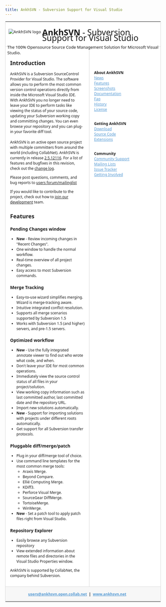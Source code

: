 ```yaml
---
title: AnkhSVN - Subversion Support for Visual Studio
---
```

<table id="content" style="font-family: 'Segoe UI',helvetica,arial; font-size: 12px; background-color: #fff; border: 1px solid #d5d5d5; border-collapse: collapse; padding: 0px; margin: 0px;">
<tbody>
<tr>
<td style="vertical-align: top; border-bottom: 1px solid #d5d5d5;" colspan="2">
<div style="font-size: 10pt; height: 76px; line-height: 135%;"><a id="banner-home" href="http://ankhsvn.open.collab.net/"><br /> <img style="float: left; border: 4px solid #fff;" src="http://ankhsvn.open.collab.net/images/ankhsvn-logo.png" alt="AnkhSVN logo" /></a>
<h1 style="font-weight: normal; font-size: 20pt; margin: 0 0 0 0; padding: 12px 6px; padding-top: 6px; display: block;"><span style="font-weight: bold;">AnkhSVN</span>&nbsp;- Subversion Support for Visual Studio</h1>
<span>The 100% Opensource Source Code Management Solution for Microsoft Visual Studio.</span></div>
</td>
</tr>
<tr>
<td style="vertical-align: top; padding: 15px;">
<div>
<h2>Introduction</h2>
<p>AnkhSVN is a Subversion SourceControl Provider for Visual Studio. The software allows you to perform the most common version control operations directly from inside the Microsoft Visual Studio IDE. With AnkhSVN you no longer need to leave your IDE to perform  tasks like viewing the status of your source code, updating your Subversion working copy and committing changes. You can even browse your repository and you can plug-in your favorite diff tool.<br /> <br /> AnkhSVN is an active open source project with multiple committers from around the world (including CollabNet). AnkhSVN is currently in release&nbsp;<a title="Download AnkhSvn 2.5" href="http://ankhsvn.net/downloads/2.5">2.5.12116</a>. For a list of features  and bugfixes in this revision, check out the&nbsp;<a href="http://ankhsvn.open.collab.net/ankhsvn/changelog/">change log</a>.</p>
<p>Please post questions, comments, and bug reports to&nbsp;<a href="http://ankhsvn.open.collab.net/ds/viewForumSummary.do?dsForumId=582" target="_blank">users forum/mailinglist</a></p>
<p>If you would like to contribute to the project, check out how to&nbsp;<a href="http://ankhsvn.open.collab.net/servlets/ProjectProcess?documentContainer=c5__How to become a committer">join our development</a>&nbsp;team.</p>
<h2>Features</h2>
<h3>Pending Changes window</h3>
<ul>
<li><strong>New</strong>&nbsp;- Review incoming changes in "Recent Changes". </li>
<li>One window to handle the normal workflow. </li>
<li>Real-time overview of all project changes. </li>
<li>Easy access to most Subversion commands. </li>
</ul>
<h3>Merge Tracking</h3>
<ul>
<li>Easy-to-use wizard simplifies merging. Wizard is merge-tracking aware. </li>
<li>Intuitive integrated conflict resolution. </li>
<li>Supports all merge scenarios supported by Subversion 1.5 </li>
<li>Works with Subversion 1.5 (and higher) servers, and pre-1.5 servers. </li>
</ul>
<h3>Optimized workflow</h3>
<ul>
<li><strong>New</strong>&nbsp;- Use the fully integrated annotate viewer to find out who wrote what code, and when. </li>
<li>Don't leave your IDE for most common operations. </li>
<li>Immediately view the source control status of all files in your project/solution. </li>
<li>View working copy information such as last committed author, last committed date and the repository URL. </li>
<li>Import new solutions automatically. </li>
<li><strong>New</strong>&nbsp;- Support for importing solutions with projects under different roots automatically. </li>
<li>Get support for all Subversion transfer protocols. </li>
</ul>
<h3>Pluggable diff/merge/patch</h3>
<ul>
<li>Plug in your diff/merge tool of choice. </li>
<li>Use command line templates for the most common merge tools:   
<ul>
<li>Araxis Merge. </li>
<li>Beyond Compare. </li>
<li>Elli&eacute; Computing Merge. </li>
<li>KDiff3. </li>
<li>Perforce Visual Merge. </li>
<li>SourceGear DiffMerge. </li>
<li>TortoiseMerge. </li>
<li>WinMerge. </li>
</ul>
</li>
<li><strong>New</strong>&nbsp;- Set a patch tool to apply patch files right from Visual Studio. </li>
</ul>
<h3>Repository Explorer</h3>
<ul>
<li>Easily browse any Subversion repository </li>
<li>View extended information about remote files and directories in the Visual Studio Properties window. </li>
</ul>
<p>AnkhSVN is supported by CollabNet, the company behind Subversion.</p>
</div>
</td>
<td style="vertical-align: top; padding: 15px; border-left: 1px solid #d5d5d5; width: 200px;">
<p style="font-size: 20px; color: #333; height: 30px; margin-top: 10px; margin-bottom: 20px; padding-left: 8px;">&nbsp;</p>
<strong>About AnkhSVN</strong>
<p style="margin: 0px;"><img src="/templates/images/materials_icon.gif" alt="" align="absmiddle" /><a style="text-decoration: underline; color: #5499d3;" href="http://ankhsvn.net/#news" target="_blank">News</a></p>
<p style="margin: 0px;"><img src="/templates/images/materials_icon.gif" alt="" align="absmiddle" /><a style="text-decoration: underline; color: #5499d3;" href="http://ankhsvn.net/ankhsvn/features" target="_blank">Features</a></p>
<p style="margin: 0px;"><img src="/templates/images/materials_icon.gif" alt="" align="absmiddle" /><a style="text-decoration: underline; color: #5499d3;" href="http://ankhsvn.net/ankhsvn/screenshots" target="_blank">Screenshots</a></p>
<p style="margin: 0px;"><img src="/templates/images/materials_icon.gif" alt="" align="absmiddle" /><a style="text-decoration: underline; color: #5499d3;" href="http://help.collab.net/index.jsp?topic=/com.collabnet.doc.anksvn_001/action/ankh_getting_started.html" target="_blank">Documentation</a></p>
<p style="margin: 0px;"><img src="/templates/images/materials_icon.gif" alt="" align="absmiddle" /><a style="text-decoration: underline; color: #5499d3;" href="http://ankhsvn.net/wiki" target="_blank">Faq</a></p>
<p style="margin: 0px;"><img src="/templates/images/materials_icon.gif" alt="" align="absmiddle" /><a style="text-decoration: underline; color: #5499d3;" href="http://ankhsvn.net/ankhsvn/history" target="_blank">History</a></p>
<p style="margin: 0px;"><img src="/templates/images/materials_icon.gif" alt="" align="absmiddle" /><a style="text-decoration: underline; color: #5499d3;" href="http://ankhsvn.net/ankhsvn/license" target="_blank">License</a></p>
<p style="color: #444; font-weight: bold; margin-bottom: 0px;">&nbsp;</p>
<strong>Getting AnkhSVN</strong>
<p style="margin: 0px;"><img src="/templates/images/materials_icon.gif" alt="" align="absmiddle" /><a style="text-decoration: underline; color: #5499d3;" href="http://ankhsvn.net/downloads" target="_blank">Download</a></p>
<p style="margin: 0px;"><img src="/templates/images/materials_icon.gif" alt="" align="absmiddle" /><a style="text-decoration: underline; color: #5499d3;" href="http://ankhsvn.net/source" target="_blank">Source Code</a></p>
<p style="margin: 0px;"><img src="/templates/images/materials_icon.gif" alt="" align="absmiddle" /><a style="text-decoration: underline; color: #5499d3;" href="http://ankhsvn.open.collab.net/ankhsvn/extensions" target="_blank">Extensions</a></p>
<p style="color: #444; font-weight: bold; margin-bottom: 0px;">&nbsp;</p>
<strong>Community</strong>
<p style="margin: 0px;"><img src="/templates/images/materials_icon.gif" alt="" align="absmiddle" /><a style="text-decoration: underline; color: #5499d3;" href="http://ankhsvn.open.collab.net/ankhsvn/support" target="_blank">Community Support</a></p>
<p style="margin: 0px;"><img src="/templates/images/materials_icon.gif" alt="" align="absmiddle" /><a style="text-decoration: underline; color: #5499d3;" href="http://ankhsvn.open.collab.net/ds/viewForumSummary.do?dsForumId=582" target="_blank">Mailing Lists</a></p>
<p style="margin: 0px;"><img src="/templates/images/materials_icon.gif" alt="" align="absmiddle" /><a style="text-decoration: underline; color: #5499d3;" href="http://ankhsvn.net/issues" target="_blank">Issue Tracker</a></p>
<p style="margin: 0px;"><img src="/templates/images/materials_icon.gif" alt="" align="absmiddle" /><a style="text-decoration: underline; color: #5499d3;" href="http://ankhsvn.open.collab.net/ankhsvn/contributing" target="_blank">Getting Involved</a></p>
<p style="color: #444; font-weight: bold; margin-bottom: 0px;">&nbsp;</p>
</td>
</tr>
<tr>
<td style="vertical-align: top; padding-top: 15px; padding-bottom: 15px; padding-left: 15px; padding-right: 40px; text-align: center; background-color: #f7f7f7; border-top: 1px solid #d5d5d5; font-weight: bold;" colspan="2"><a style="text-decoration: underline; color: #5499d3;" href="mailto:users@ankhsvn.open.collab.net?subject=VS-Gallery%20question%20about%20...">users@ankhsvn.open.collab.net</a> &nbsp;|&nbsp;&nbsp;<a style="text-decoration: underline; color: #5499d3;" href="http://ankhsvn.net/" target="_blank">www.ankhsvn.net</a>&nbsp;&nbsp;&nbsp;&nbsp;</td>
</tr>
</tbody>
</table>
